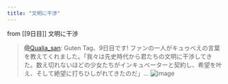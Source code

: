 ```yaml
---
title: "文明に干渉"
---
```


from [[9日目]]
文明に干渉
> [@Qualia_san](https://twitter.com/Qualia_san/status/1588728457441447937?s=20&t=MA55M_mBR2AMMBRXm2WLTA): Guten Tag、9日目です! ファンの一人がキュゥべえの言葉を教えてくれました。「我々は先史時代から君たちの文明に干渉してきた。数え切れないほどの少女たちがインキュベーターと契約し、希望を叶え、そして絶望に打ちひしがれてきたのだ」...
> ![image](https://pbs.twimg.com/media/FgxMDwUVsAAn5ik.png)
